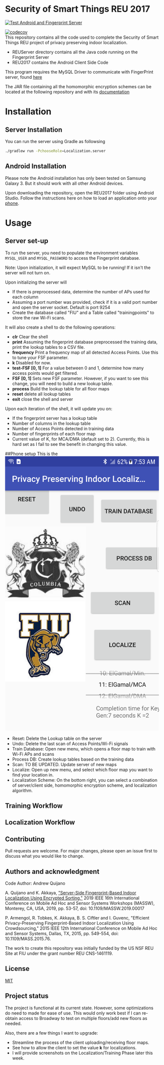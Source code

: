 # Security of Smart Things REU 2017  
[![Test Android and Fingerprint Server](https://github.com/adwise-fiu/Secure_Indoor_Localization/actions/workflows/parallel_tests.yml/badge.svg?branch=main)](https://github.com/adwise-fiu/Secure_Indoor_Localization/actions/workflows/parallel_tests.yml)

[![codecov](https://codecov.io/gh/AndrewQuijano/SSTREU2017/branch/master/graph/badge.svg?token=E7ZKFWTE3D)](https://codecov.io/gh/AndrewQuijano/SSTREU2017)  
This repository contains all the code used to complete the Security of Smart Things REU project of privacy preserving indoor localization.

* REUServer directory contains all the Java code running on the Fingerprint Server  
* REU2017 contains the Android Client Side Code

This program requires the MySQL Driver to communicate with FingerPrint server, 
found [here](https://dev.mysql.com/downloads/connector/j/)

The JAR file containing all the homomorphic encryption schemes can be located at the following repository 
and with its [documentation](https://github.com/AndrewQuijano/Homomorphic_Encryption.git)

# Installation

## Server Installation
You can run the server using Gradle as followsing

```bash
./gradlew run -PchooseRole=Localization.server
```

## Android Installation
Please note the Android installation has only been tested on Samsung Galaxy 3. But it should work with all other Android devices.

Upon downloading the repository, open the REU2017 folder using Android Studio. 
Follow the instructions here on how to load an application 
onto your [phone](https://developer.android.com/training/basics/firstapp/running-app).

# Usage

## Server set-up
To run the server, you need to populate the environment variables `MYSQL_USER` and `MYSQL_PASSWORD` to access the Fingerprint database.

Note: Upon initialization, it will expect MySQL to be running! If it isn't the server will not turn on. 

Upon initializing the server will  
- If there is preprocessed data, determine the number of APs used for each column
- Assuming a port number was provided, check if it is a valid port number and open the server socket. Default is port 9254
- Create the database called "FIU" and a Table called "trainingpoints" to store the raw Wi-Fi scans.

It will also create a shell to do the following operations:  
- **clr** Clear the shell
- **print** Assuming the fingerprint database preprocessed the training data, print the lookup tables to a CSV file.
- **frequency** Print a frequency map of all detected Access Points. Use this to tune your FSF parameter.
- **k <int>** Disabled for now. 
- **test-FSF [0, 1]** For a value between 0 and 1, determine how many access points would get filtered.
- **FSF [0, 1]** Sets new FSF parameter. However, if you want to see this change, you will need to build a new lookup table.
- **process** Build the lookup table for all floor maps
- **reset** delete all lookup tables
- **exit** close the shell and server

Upon each iteration of the shell, it will update you on:
- If the fingerprint server has a lookup table
- Number of columns in the lookup table
- Number of Access Points detected in training data
- Number of fingerprints of each floor map
- Current value of K, for MCA/DMA (default set to 2). Currently, this is hard set as I fail to see the benefit in changing this value.

##Phone setup 
This is the ![Main Menu](https://github.com/AndrewQuijano/SSTREU2017/blob/master/images/main_menu.png)

- Reset: Delete the Lookup table on the server
- Undo: Delete the last scan of Access Points/Wi-Fi signals
- Train Database: Open new menu, which opens a floor map to train with Wi-Fi APs and scans
- Process DB: Create lookup tables based on the training data
- Scan: TO BE UPDATED. Update server of new maps
- Localize: Open up new menu, and select which floor map you want to find your location in.
- Localization Scheme: On the bottom right, you can select a combination of server/client side, homomorphic encryption scheme, and localization algorithm.

## Training Workflow

## Localization Workflow

## Contributing
Pull requests are welcome. 
For major changes, please open an issue first to discuss what you would like to change.

## Authors and acknowledgment
Code Author: Andrew Quijano

A. Quijano and K. Akkaya, ["Server-Side Fingerprint-Based Indoor Localization Using Encrypted Sorting,"](https://arxiv.org/abs/2008.11612) 
2019 IEEE 16th International Conference on Mobile Ad Hoc and Sensor Systems Workshops (MASSW), Monterey, CA, USA, 2019, 
pp. 53-57, doi: 10.1109/MASSW.2019.00017

P. Armengol, R. Tobkes, K. Akkaya, B. S. Ciftler and I. Guvenc, 
"Efficient Privacy-Preserving Fingerprint-Based Indoor Localization Using Crowdsourcing," 
2015 IEEE 12th International Conference on Mobile Ad Hoc and Sensor Systems, Dallas, TX, 2015, pp. 549-554, 
doi: 10.1109/MASS.2015.76.

The work to create this repository was initially funded by the US NSF REU Site at FIU under the grant number REU CNS-1461119.

## License
[MIT](https://choosealicense.com/licenses/mit/)

## Project status
The project is functional at its current state. However, some optimizations 
do need to made for ease of use. 
This would only work best if I can re-obtain access to Broadway to 
test on multiple floors/add new floors as needed.

Also, there are a few things I want to upgrade:
- Streamline the process of the client uploading/receiving floor maps.
- See how to allow the client to set the value **k** for localizations.
- I will provide screenshots on the Localization/Training Phase later this week.